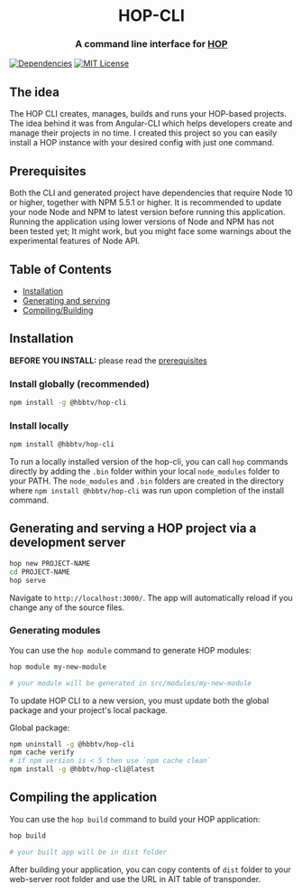 <h1 align="center">HOP-CLI</h1>
<h3 align="center">A command line interface for <a href="https://github.com/faridv/hop">HOP</a></h3>

[![Dependencies](https://david-dm.org/faridv/hop-cli/status.svg)](https://david-dm.org/faridv/hop-cli)
[![MIT License](https://img.shields.io/badge/license-MIT-blue.svg?style=flat)](https://github.com/faridv/hop-cli/raw/master/LICENSE)

## The idea
The HOP CLI creates, manages, builds and runs your HOP-based projects. The idea behind it was from Angular-CLI which helps developers create and manage their projects in no time. I created this project so you can easily install a HOP instance with your desired config with just one command.

## Prerequisites

Both the CLI and generated project have dependencies that require Node 10 or higher, together
with NPM 5.5.1 or higher. It is recommended to update your node Node and NPM to latest version before running this application.
Running the application using lower versions of Node and NPM has not been tested yet; It might work, but you might face some warnings about the experimental features of Node API.

## Table of Contents

* [Installation](#installation)
* [Generating and serving](#generating-and-serving-a-hop-project-via-a-development-server)
* [Compiling/Building](#compiling-the-application)

## Installation

**BEFORE YOU INSTALL:** please read the [prerequisites](#prerequisites)

### Install globally (recommended)
```bash
npm install -g @hbbtv/hop-cli
```

### Install locally
```bash
npm install @hbbtv/hop-cli
```

To run a locally installed version of the hop-cli, you can call `hop` commands directly by adding the `.bin` folder within your local `node_modules` folder to your PATH. The `node_modules` and `.bin` folders are created in the directory where `npm install @hbbtv/hop-cli` was run upon completion of the install command.

## Generating and serving a HOP project via a development server

```bash
hop new PROJECT-NAME
cd PROJECT-NAME
hop serve
```
Navigate to `http://localhost:3000/`. The app will automatically reload if you change any of the source files.

### Generating modules

You can use the `hop module` command to generate HOP modules:

```bash
hop module my-new-module

# your module will be generated in src/modules/my-new-module
```

To update HOP CLI to a new version, you must update both the global package and your project's local package.

Global package:
```bash
npm uninstall -g @hbbtv/hop-cli
npm cache verify
# if npm version is < 5 then use `npm cache clean`
npm install -g @hbbtv/hop-cli@latest
```

## Compiling the application

You can use the `hop build` command to build your HOP application:

```bash
hop build

# your built app will be in dist folder
```

After building your application, you can copy contents of `dist` folder to your web-server root folder and use the URL in AIT table of transponder.
